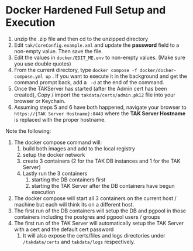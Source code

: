 # Docker Hardened Full Setup and Execution

1. unzip the .zip file and then cd to the unzipped directory
2. Edit `tak/CoreConfig.example.xml` and update the **password** field to a non-empty value.  Then save the file. 
3. Edit the values in `docker/EDIT_ME.env` to non-empty values. (Make sure you use double quotes)  
4. From the current directory, type `docker compose -f docker/docker-compose.yml up` .    If you want to execute it in the background and get the command prompt back, add a ` -d` at the end of the command.
5. Once the TAKServer has started (after the Admin cert has been created), Copy / import the `takdata/certs/admin.pk12` file into your browser or Keychain.
6. Assuming steps 5 and 6 have both happened, navigate your browser to `https://{TAK Server Hostname}:8443` where the **TAK Server Hostname** is replaced with the proper hostname.


Note the following:
1. The docker compose command will:
   1. build both images and add to the local registry 
   2. setup the docker network 
   3. create 3 containers (2 for the TAK DB instances and 1 for the TAK Server)
   4. Lastly run the 3 containers 
      1. starting the DB containers first 
      2. starting the TAK Server after the DB containers have begun execution 
2. The docker compose will start all 3 containers on the current host / machine but each will think its on a different host. 
3. The first run of the DB containers will setup the DB and pgpool in those containers including the postgres and pgpool users / groups 
3. The first run of the TAK Server will automatically setup the TAK Server with a cert and the default cert password 
   1. It will also expose the certs/files and logs directories under `/takdata/certs` and `takdata/logs` respectively.

